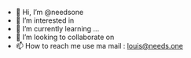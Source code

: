 - 👋 Hi, I’m @needsone
- 👀 I’m interested in 
- 🌱 I’m currently learning ...
- 💞️ I’m looking to collaborate on 
- 📫 How to reach me use ma mail : louis@needs.one

<!---
needsone/needsone is a ✨ special ✨ repository because its `README.md` (this file) appears on your GitHub profile.
You can click the Preview link to take a look at your changes.
--->
